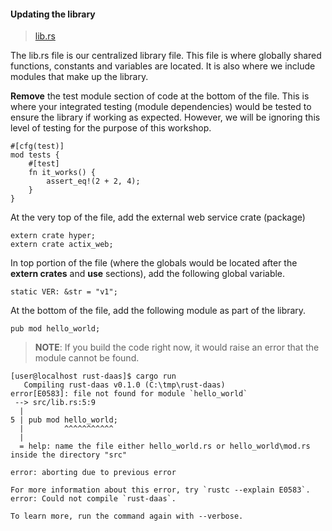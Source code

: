 #### Updating the library
>[lib.rs](https://github.com/dsietz/rust-daas/blob/master/src/lib.rs)

The lib.rs file is our centralized library file. This file is where globally shared functions, constants and variables are located. It is also where we include modules that make up the library.

**Remove** the test module section of code at the bottom of the file. This is where your integrated testing (module dependencies) would be tested to ensure the library if working as expected. However, we will be ignoring this level of testing for the purpose of this workshop.

```
#[cfg(test)]
mod tests {
    #[test]
    fn it_works() {
        assert_eq!(2 + 2, 4);
    }
}
```

At the very top of the file, add the external web service crate (package)

```
extern crate hyper;
extern crate actix_web;
```

In top portion of the file (where the globals would be located after the __extern crates__ and __use__ sections), add the following global variable.

```
static VER: &str = "v1";
```

At the bottom of the file, add the following module as part of the library.

```
pub mod hello_world;
```

>**NOTE**: If you build the code right now, it would raise an error that the module cannot be found.
>
```
[user@localhost rust-daas]$ cargo run
   Compiling rust-daas v0.1.0 (C:\tmp\rust-daas)
error[E0583]: file not found for module `hello_world`
 --> src/lib.rs:5:9
  |
5 | pub mod hello_world;
  |         ^^^^^^^^^^^
  |
  = help: name the file either hello_world.rs or hello_world\mod.rs inside the directory "src"

error: aborting due to previous error

For more information about this error, try `rustc --explain E0583`.
error: Could not compile `rust-daas`.

To learn more, run the command again with --verbose.
```
